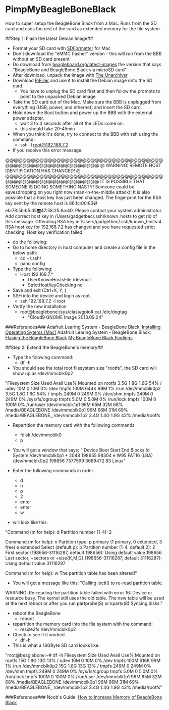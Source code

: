 # PimpMyBeagleBoneBlack
How to super setup the BeagleBone Black from a Mac.
Runs from the SD card and uses the rest of the card as extended memory for the file system.

##Step 1: Flash the latest Debian Image##

- Format your SD card with [SDFormatter][1] for Mac
- Don't download the "eMMC flasher" version - this will run from the BBB without an SD card present
- Do download from [beagleboard.org/latest-images][2] the version that says "BeagleBone and BeagleBone Black via microSD card"
- After download, unpack the image with [The Unarchiver][3]
- Download [PiFiller][4] and use it to install the Debian image onto the SD card. 
  - You have to unplug the SD card first and then follow the prompts to point to the unpacked Debian image
- Take the SD card out of the Mac. Make sure the BBB is unplugged from everything (USB, power, and ethernet) and insert the SD card.
- Hold down the Boot button and power up the BBB with the external power adapter.
  - wait 3 to 4 seconds after all of the LEDs come on.
  - this should take 20-45min
- When you think it's done, try to connect to the BBB with ssh using the command:
  - ssh -l root@192.168.7.2
- If you receive this error message:

@@@@@@@@@@@@@@@@@@@@@@@@@@@@@@@@@@@@@@@@@@@@@@@@@@@@@@@@@@@
@    WARNING: REMOTE HOST IDENTIFICATION HAS CHANGED!     @
@@@@@@@@@@@@@@@@@@@@@@@@@@@@@@@@@@@@@@@@@@@@@@@@@@@@@@@@@@@
IT IS POSSIBLE THAT SOMEONE IS DOING SOMETHING NASTY!
Someone could be eavesdropping on you right now (man-in-the-middle attack)!
It is also possible that a host key has just been changed.
The fingerprint for the RSA key sent by the remote host is
86:fc:00:83:cd:eb:78:5b:b5:d5:ab:47:58:25:6a:40.
Please contact your system administrator.
Add correct host key in /Users/gadgetbec/.ssh/known_hosts to get rid of this message.
Offending RSA key in /Users/gadgetbec/.ssh/known_hosts:4
RSA host key for 192.168.7.2 has changed and you have requested strict checking.
Host key verification failed.

- do the following:
- Go to home directory in host computer and create a config file in the below path:
  - cd ~/.ssh/ 
  - nano config
- Type the following:
  - Host 192.168.7.*
    - UserKnownHostsFile /dev/null
    - StrictHostKeyChecking no 
- Save and exit (Ctrl+X, Y, <Enter>)
- SSH into the device and login as root.
  - ssh 192.168.7.2 -l root
- Verify the new installation
  - root@beaglebone:/sys/class/gpio# cat /etc/dogtag 
    - "Cloud9 GNOME Image 2013.09.04"

###References###
Adafruit Learing System - BeagleBone Black: [Installing Operating Sytems (Mac)][5]
Adafruit Learing System - BeagleBone Black: [Flasing the BeagleBone Black][6]
[My BeagleBone Black Findings][8]

##Step 2: Extend the BeagleBone's memory##
- Type the folowing command:
  - df -h 
- You should see the total root filesystem size "rootfs", the SD card will show up as /dev/mmcblk0p2

"Filesystem      Size  Used Avail Use% Mounted on
rootfs          3.5G  1.8G  1.6G  54% /
udev             10M     0   10M   0% /dev
tmpfs           100M  644K   99M   1% /run
/dev/mmcblk0p2  3.5G  1.8G  1.6G  54% /
tmpfs           249M     0  249M   0% /dev/shm
tmpfs           249M     0  249M   0% /sys/fs/cgroup
tmpfs           5.0M     0  5.0M   0% /run/lock
tmpfs           100M     0  100M   0% /run/user
/dev/mmcblk1p1   96M   65M   32M  68% /media/BEAGLEBONE
/dev/mmcblk0p1   96M   66M   31M  69% /media/BEAGLEBONE_
/dev/mmcblk1p2  3.4G  1.4G  1.9G  43% /media/rootfs

- Repartition the memory card with the following commands
  - fdisk /dev/mmcblk0 
  - p
- You will get a window that says: 
"        Device Boot      Start         End      Blocks   Id  System
/dev/mmcblk0p1   *        2048      198655       98304    e  W95 FAT16 (LBA)
/dev/mmcblk0p2          198656     7577599     3689472   83  Linux"
- Enter the following commands in order
  - d
  - n
  - p
  - 2
  - enter 
  - enter
  - w

- will look like this:

"Command (m for help): d
Partition number (1-4): 2

Command (m for help): n
Partition type:
   p   primary (1 primary, 0 extended, 3 free)
   e   extended
Select (default p): p
Partition number (1-4, default 2): 2
First sector (198656-31116287, default 198656): 
Using default value 198656
Last sector, +sectors or +size{K,M,G} (198656-31116287, default 31116287): 
Using default value 31116287

Command (m for help): w
The partition table has been altered!"
- You will get a message like this:
"Calling ioctl() to re-read partition table.

WARNING: Re-reading the partition table failed with error 16: Device or resource busy.
The kernel still uses the old table. The new table will be used at
the next reboot or after you run partprobe(8) or kpartx(8)
Syncing disks."

- reboot the BeagleBone
  - reboot
- repartition the memory card into the file system with the command:
  - resize2fs /dev/mmcblk0p2
- Check to see if it worked
  - df -h
- This is what a 16GByte SD card looks like:

"root@beaglebone:~# df -h
Filesystem      Size  Used Avail Use% Mounted on
rootfs           15G  1.8G   13G  13% /
udev             10M     0   10M   0% /dev
tmpfs           100M  616K   99M   1% /run
/dev/mmcblk0p2   15G  1.8G   13G  13% /
tmpfs           249M     0  249M   0% /dev/shm
tmpfs           249M     0  249M   0% /sys/fs/cgroup
tmpfs           5.0M     0  5.0M   0% /run/lock
tmpfs           100M     0  100M   0% /run/user
/dev/mmcblk1p1   96M   65M   32M  68% /media/BEAGLEBONE
/dev/mmcblk0p1   96M   66M   31M  69% /media/BEAGLEBONE_
/dev/mmcblk1p2  3.4G  1.4G  1.9G  43% /media/rootfs"

###References###
Noob's Guide: [How to Increase Memory of BeagleBone Black][7]







[1]: https://www.sdcard.org/downloads/formatter_4/eula_mac/
[2]: http://beagleboard.org/latest-images
[3]: https://itunes.apple.com/us/app/the-unarchiver/id425424353?mt=12
[4]: http://ivanx.com/raspberrypi/
[5]: https://learn.adafruit.com/beaglebone-black-installing-operating-systems/mac-os-x
[6]: https://learn.adafruit.com/beaglebone-black-installing-operating-systems/flashing-the-beaglebone-black
[7]: http://noobtechiespeaks.blogspot.com/2014/10/ya-i-know-previous-versions-of.html
[8]: http://mybeagleboneblackfindings.blogspot.com/
